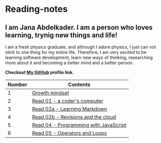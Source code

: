 # Reading-notes

## I am Jana Abdelkader. I am a person who loves learning, trynig new things and life!
I am a fresh physics graduate, and although I adore physics, I just can not stick to one thing for my entire life.  Therefore, I am very excited to be learning software development, learn new ways of thinking, researching more about it and becoming a better mind and a better person. 

**Checkout [My GitHub](https://github.com/Jana998-alt) profile link.**


| Number | Contents |
| --- | --- |
| 1 | [Growth mindset](Growthmindset.md) |
| 2 | [Read 01 - a coder's computer](Read01.md) |
| 3 | [Read 02a - Learning Markdown](Read02a.md) |
| 4 | [Read 02b - Revisions and the cloud](Read02b.md) |
| 5 | [Read 04 - Programming with JavaScript](read04.md) |
| 6 | [Read 05 - Operators and Loops](Read05.md) | 